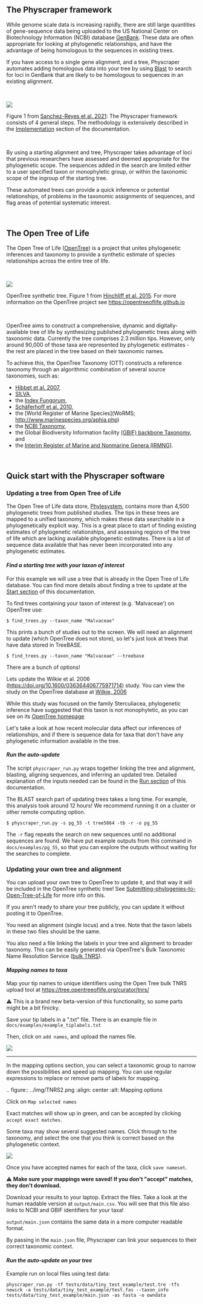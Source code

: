 
## The Physcraper framework

While genome scale data is increasing rapidly, there are still large quantities of gene-sequence data being uploaded to the US National Center on Biotechnology Information (NCBI) database [GenBank](https://www.ncbi.nlm.nih.gov/genbank/statistics/).
These data are often appropriate for looking at phylogenetic relationships, and have the advantage of being homologous to the sequences in existing trees.

If you have access to a single gene alignment, and a tree, Physcraper automates adding homologous data into your tree by using [Blast](https://blast.ncbi.nlm.nih.gov/Blast.cgi) to search for loci in GenBank that are likely to be homologous to sequences in an existing alignment.

<br/>

![](../img/schematic-final.svg)

Figure 1 from [Sanchez-Reyes et al. 2021](https://doi.org/10.1186/s12859-021-04274-6): The Physcraper framework consists of 4 general steps. The methodology is extensively described in the
[Implementation](https://physcraper.readthedocs.io/en/latest/implementation.html) section of the documentation.

<br/>

By using a starting alignment and tree, Physcraper takes advantage of loci that previous researchers have assessed and deemed appropriate for the phylogenetic scope.
The sequences added in the search are limited either to a user specified taxon or monophyletic group, or within the taxonomic scope of the ingroup of the starting tree.

These automated trees can provide a quick inference or potential relationships, of problems in the taxonomic assignments of sequences, and flag areas of potential systematic interest.

<br/>


## The Open Tree of Life

The Open Tree of Life ([OpenTree](https://tree.opentreeoflife.org/opentree/argus/opentree13.4@ott93302)) is a project that unites phylogenetic inferences and taxonomy to provide a synthetic estimate of species relationships across the entire tree of life.

<br/>

![](../img/synthtreeleg.svg)

OpenTree synthetic tree. Figure 1 from [Hinchliff et al. 2015](https://www.pnas.org/content/112/41/12764.short).
For more information on the OpenTree project see https://opentreeoflife.github.io

<br/>

OpenTree aims to construct a comprehensive, dynamic and digitally-available tree of life by synthesizing published phylogenetic trees along with taxonomic data.
Currently the tree comprises 2.3 million tips.
However, only around 90,000 of those taxa are represented by phylogenetic estimates - the rest are placed in the tree based on their taxonomic names.

To achieve this, the OpenTree Taxonomy (OTT) constructs a reference taxonomy through an algorithmic combination of several source taxonomies, such as:
- [Hibbet et al. 2007](https://doi.org/10.1016/j.mycres.2007.03.004),
- [SILVA](http://www.arb-silva.de/),
- the [Index Fungorum](http://www.indexfungorum.org/),
- [Schäferhoff et al. 2010](https://doi.org/10.1186/1471-2148-10-352),
- the [World Register of Marine Species](WoRMS; http://www.marinespecies.org/aphia.php)
- the [NCBI Taxonomy](https://www.ncbi.nlm.nih.gov/books/NBK21100/),
- the Global Biodiversity Information facility [(GBIF) backbone Taxonomy](https://www.gbif.org/), and
- the [Interim Register of Marine and Nonmarine Genera (IRMNG)](https://irmng.org/).


<br/>

## Quick start with the Physcraper software

### Updating a tree from Open Tree of Life

The Open Tree of Life data store, [Phylesystem](https://academic.oup.com/bioinformatics/article/31/17/2794/183373), contains more than 4,500 phylogenetic trees from published studies.
The tips in these trees are mapped to a unified taxonomy, which makes these data searchable in a phylogenetically explicit way.
This is a great place to start of finding existing estimates of phylogenetic relationships,
and assessing regions of the tree of life which are lacking available phylogenetic estimates.
There is a lot of sequence data available that has never been incorporated into any phylogenetic estimates.

#### *Find a starting tree with your taxon of interest*

For this example we will use a tree that is already in the Open Tree of Life database. You can find more details about finding a tree to update at the [Start section](https://physcraper.readthedocs.io/en/latest/find_trees.html) of this documentation.

To find trees containing your taxon of interest (e.g. 'Malvaceae') on OpenTree use:

    $ find_trees.py --taxon_name "Malvaceae"

This prints a bunch of studies out to the screen. We will need an alignment to update (which OpenTree does not store), so let's just look at trees that have data stored in TreeBASE.

    $ find_trees.py --taxon_name "Malvaceae" --treebase

There are a bunch of options!

Lets update the Wilkie et al. 2006 (https://doi.org/10.1600/036364406775971714) study.
You can view the study on the OpenTree database at [Wilkie, 2006](https://tree.opentreeoflife.org/curator/study/view/pg_55)

While this study was focused on the family Sterculiacea,
phylogenetic inference have suggested that this taxon is not monophyletic, as you can see on its [OpenTree homepage]((https://tree.opentreeoflife.org/opentree/argus/ottol@996482))

Let's take a look at how recent molecular data affect our inferences of relationships, and if there is sequence data for taxa that don't have any phylogenetic information available in the tree.

#### *Run the auto-update*

The script `physcraper_run.py` wraps together linking the tree and alignment, blasting, aligning sequences, and inferring an updated tree.
Detailed explanation of the inputs needed can be found in the [Run section](https://physcraper.readthedocs.io/en/latest/physcraper_run.html) of this documentation.

The BLAST search part of updating trees takes a long time. For example, this analysis took around 12 hours!
We recommend running it on a cluster or other remote computing option.

    $ physcraper_run.py -s pg_55 -t tree5864 -tb -r -o pg_55

The `-r` flag repeats the search on new sequences until no additional sequences are found.
We have put example outputs from this command in `docs/examples/pg_55`, so that you can explore the outputs without waiting for the searches to complete.

### Updating your own tree and alignment

You can upload your own tree to OpenTree to update it, and that way it will be included in the OpenTree synthetic tree!
See [Submitting-phylogenies-to-Open-Tree-of-Life](https://github.com/OpenTreeOfLife/opentree/wiki/Submitting-phylogenies-to-Open-Tree-of-Life) for more info on this.

If you aren't ready to share your tree publicly, you can update it without posting it to OpenTree.

You need an alignment (single locus) and a tree. Note that the taxon labels in these two files should be the same.

You also need a file linking the labels in your tree and alignment to broader taxonomy. This can be easily generated via OpenTree's Bulk Taxonomic Name Resolution Service ([bulk TNRS](https://tree.opentreeoflife.org/curator/tnrs/)).

#### *Mapping names to taxa*

Map your tip names to unique identifiers using the Open Tree bulk TNRS upload tool at https://tree.opentreeoflife.org/curator/tnrs/

<span>&#9888;</span> This is a brand new beta-version of this functionality, so some parts might be a bit finicky.

Save your tip labels in a ".txt" file. There is an example file in `docs/examples/example_tiplabels.txt`

Then, click on `add names`, and upload the names file.

![](../img/TNRS1.png)

***

In the mapping options section, you can select a taxonomic group to narrow down the possibilities and speed up mapping.
You can use regular expressions to replace or remove parts of labels for mapping.

.. figure:: ../img/TNRS2.png
   :align: center
   :alt: Mapping options


Click on `Map selected names`

Exact matches will show up in green, and can be accepted by clicking `accept exact matches`.

Some taxa may show several suggested names. Click through to the taxonomy, and select the one that you think is correct based on the phylogenetic context.

![](../img/TNRS3.png)

Once you have accepted names for each of the taxa, click `save nameset`.

<span>&#9888;</span> **Make sure your mappings were saved! If you don't "accept" matches, they don't download.**

Download your results to your laptop.
Extract the files.
Take a look at the human readable version at `output/main.csv`. You will see that this file also links to NCBI and GBIF identifiers for your taxa!

`output/main.json` contains the same data in a more computer readable format.

By passing in the `main.json` file, Physcraper can link your sequences to their correct taxonomic context.

#### *Run the auto-update on your tree*

Example run on local files using test data:

    physcraper_run.py -tf tests/data/tiny_test_example/test.tre -tfs newick -a tests/data/tiny_test_example/test.fas --taxon_info tests/data/tiny_test_example/main.json -as fasta -o owndata
